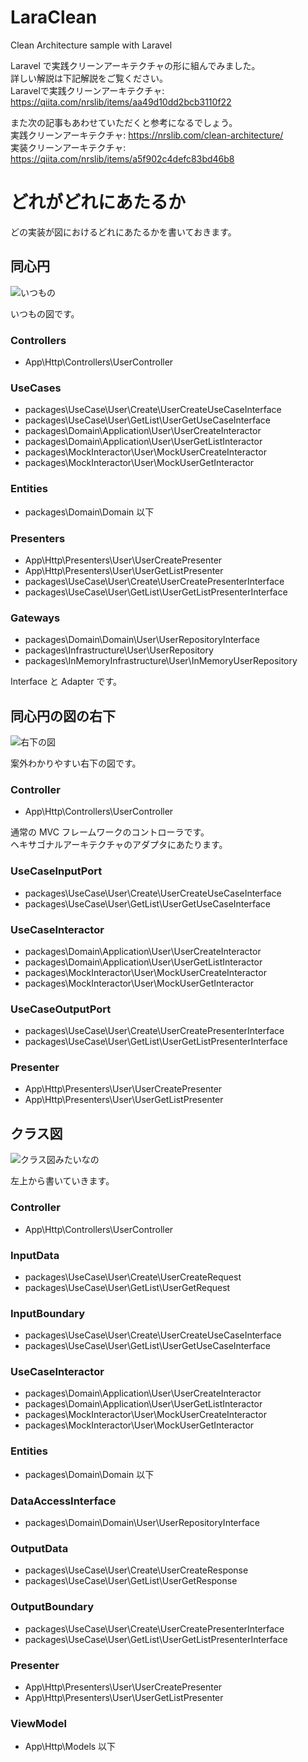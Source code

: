 # LaraClean

Clean Architecture sample with Laravel

Laravel で実践クリーンアーキテクチャの形に組んでみました。  
詳しい解説は下記解説をご覧ください。  
Laravelで実践クリーンアーキテクチャ: https://qiita.com/nrslib/items/aa49d10dd2bcb3110f22  
  
また次の記事もあわせていただくと参考になるでしょう。  
実践クリーンアーキテクチャ: https://nrslib.com/clean-architecture/  
実装クリーンアーキテクチャ: https://qiita.com/nrslib/items/a5f902c4defc83bd46b8  

# どれがどれにあたるか

どの実装が図におけるどれにあたるかを書いておきます。

## 同心円

![いつもの](https://github.com/nrslib/LaraClean/blob/master/image/CleanArchitecture.jpg)

いつもの図です。

### Controllers
- App\Http\Controllers\UserController

### UseCases
- packages\UseCase\User\Create\UserCreateUseCaseInterface
- packages\UseCase\User\GetList\UserGetUseCaseInterface
- packages\Domain\Application\User\UserCreateInteractor
- packages\Domain\Application\User\UserGetListInteractor
- packages\MockInteractor\User\MockUserCreateInteractor
- packages\MockInteractor\User\MockUserGetInteractor

### Entities
- packages\Domain\Domain 以下

### Presenters
- App\Http\Presenters\User\UserCreatePresenter
- App\Http\Presenters\User\UserGetListPresenter
- packages\UseCase\User\Create\UserCreatePresenterInterface
- packages\UseCase\User\GetList\UserGetListPresenterInterface

### Gateways
- packages\Domain\Domain\User\UserRepositoryInterface
- packages\Infrastructure\User\UserRepository
- packages\InMemoryInfrastructure\User\InMemoryUserRepository

Interface と Adapter です。

## 同心円の図の右下

![右下の図](https://github.com/nrslib/LaraClean/blob/master/image/LowerRight.jpg)

案外わかりやすい右下の図です。

### Controller
- App\Http\Controllers\UserController

通常の MVC フレームワークのコントローラです。  
ヘキサゴナルアーキテクチャのアダプタにあたります。

### UseCaseInputPort
- packages\UseCase\User\Create\UserCreateUseCaseInterface
- packages\UseCase\User\GetList\UserGetUseCaseInterface

### UseCaseInteractor
- packages\Domain\Application\User\UserCreateInteractor
- packages\Domain\Application\User\UserGetListInteractor
- packages\MockInteractor\User\MockUserCreateInteractor
- packages\MockInteractor\User\MockUserGetInteractor

### UseCaseOutputPort
- packages\UseCase\User\Create\UserCreatePresenterInterface
- packages\UseCase\User\GetList\UserGetListPresenterInterface

### Presenter
- App\Http\Presenters\User\UserCreatePresenter
- App\Http\Presenters\User\UserGetListPresenter

## クラス図

![クラス図みたいなの](https://github.com/nrslib/LaraClean/blob/master/image/ClassDiagram.jpg)

左上から書いていきます。

### Controller
- App\Http\Controllers\UserController

### InputData
- packages\UseCase\User\Create\UserCreateRequest
- packages\UseCase\User\GetList\UserGetRequest

### InputBoundary
- packages\UseCase\User\Create\UserCreateUseCaseInterface
- packages\UseCase\User\GetList\UserGetUseCaseInterface

### UseCaseInteractor
- packages\Domain\Application\User\UserCreateInteractor
- packages\Domain\Application\User\UserGetListInteractor
- packages\MockInteractor\User\MockUserCreateInteractor
- packages\MockInteractor\User\MockUserGetInteractor

### Entities
- packages\Domain\Domain 以下

### DataAccessInterface
- packages\Domain\Domain\User\UserRepositoryInterface

### OutputData
- packages\UseCase\User\Create\UserCreateResponse
- packages\UseCase\User\GetList\UserGetResponse

### OutputBoundary
- packages\UseCase\User\Create\UserCreatePresenterInterface
- packages\UseCase\User\GetList\UserGetListPresenterInterface

### Presenter
- App\Http\Presenters\User\UserCreatePresenter
- App\Http\Presenters\User\UserGetListPresenter

### ViewModel
- App\Http\Models 以下
